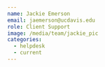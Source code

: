 ```yaml
---
name: Jackie Emerson
email: jaemerson@ucdavis.edu
role: Client Support
image: /media/team/jackie_pic
categories:
  - helpdesk
  - current
---
```

